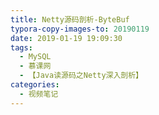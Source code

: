 ```yaml
---
title: Netty源码剖析-ByteBuf
typora-copy-images-to: 20190119
date: 2019-01-19 19:09:30
tags:
  - MySQL
  - 慕课网
  - 【Java读源码之Netty深入剖析】
categories:
  - 视频笔记
---
```



